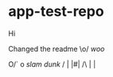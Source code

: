 # app-test-repo

Hi

Changed the readme \o/ *woo*


   O/` o *slam dunk*
 / |    |#|
  /\      |
           |
